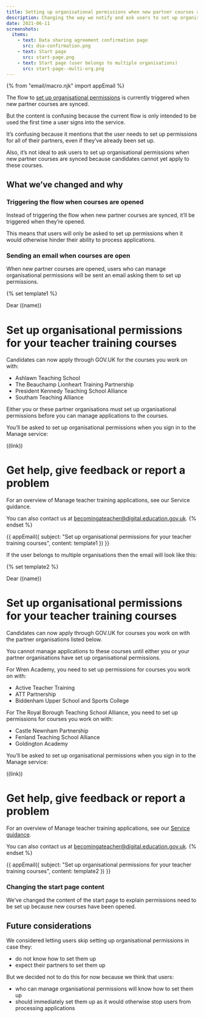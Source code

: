 ```yaml
---
title: Setting up organisational permissions when new partner courses are opened
description: Changing the way we notify and ask users to set up organisational permissions for newly opened partner courses
date: 2021-06-11
screenshots:
  items:
    - text: Data sharing agreement confirmation page
      src: dsa-confirmation.png
    - text: Start page
      src: start-page.png
    - text: Start page (user belongs to multiple organisations)
      src: start-page--multi-org.png
---
```


{% from "email/macro.njk" import appEmail %}

The flow to [set up organisational permissions](/manage-teacher-training-applications/setting-up-permissions-iteration-5/) is currently triggered when new partner courses are synced.

But the content is confusing because the current flow is only intended to be used the first time a user signs into the service.

It’s confusing because it mentions that the user needs to set up permissions for all of their partners, even if they’ve already been set up.

Also, it’s not ideal to ask users to set up organisational permissions when new partner courses are synced because candidates cannot yet apply to these courses.

## What we’ve changed and why

### Triggering the flow when courses are opened

Instead of triggering the flow when new partner courses are synced, it’ll be triggered when they’re opened.

This means that users will only be asked to set up permissions when it would otherwise hinder their ability to process applications.

### Sending an email when courses are open

When new partner courses are opened, users who can manage organisational permissions will be sent an email asking them to set up permissions.

{% set template1 %}
<!-- markdownlint-disable MD025 MD001 -->

Dear ((name))

# Set up organisational permissions for your teacher training courses

Candidates can now apply through GOV.​UK for the courses you work on with:

* Ashlawn Teaching School
* The Beauchamp Lionheart Training Partnership
* President Kennedy Teaching School Alliance
* Southam Teaching Alliance

Either you or these partner organisations must set up organisational permissions before you can manage applications to the courses.

You’ll be asked to set up organisational permissions when you sign in to the Manage service:

((link))

# Get help, give feedback or report a problem

For an overview of Manage teacher training applications, see our Service guidance.

You can also contact us at becomingateacher@digital.education.gov.uk.
{% endset %}

{{ appEmail({
  subject: "Set up organisational permissions for your teacher training courses",
  content: template1
}) }}

If the user belongs to multiple organisations then the email will look like this:

{% set template2 %}
<!-- markdownlint-disable MD025 MD001 -->

Dear ((name))

# Set up organisational permissions for your teacher training courses

Candidates can now apply through GOV.UK for courses you work on with the partner organisations listed below.

You cannot manage applications to these courses until either you or your partner organisations have set up organisational permissions.

For Wren Academy, you need to set up permissions for courses you work on with:

* Active Teacher Training
* ATT Partnership
* Biddenham Upper School and Sports College

For The Royal Borough Teaching School Alliance, you need to set up permissions for courses you work on with:

* Castle Newnham Partnership
* Fenland Teaching School Alliance
* Goldington Academy

You’ll be asked to set up organisational permissions when you sign in to the Manage service:

((link))

# Get help, give feedback or report a problem

For an overview of Manage teacher training applications, see our [Service guidance](https://www.apply-for-teacher-training.service.gov.uk/provider/service-guidance).

You can also contact us at [becomingateacher@digital.education.gov.uk](mailto:becomingateacher@digital.education.gov.uk).
{% endset %}

{{ appEmail({
  subject: "Set up organisational permissions for your teacher training courses",
  content: template2
}) }}

### Changing the start page content

We’ve changed the content of the start page to explain permissions need to be set up because new courses have been opened.

## Future considerations

We considered letting users skip setting up organisational permissions in case they:

* do not know how to set them up
* expect their partners to set them up

But we decided not to do this for now because we think that users:

* who can manage organisational permissions will know how to set them up
* should immediately set them up as it would otherwise stop users from processing applications
